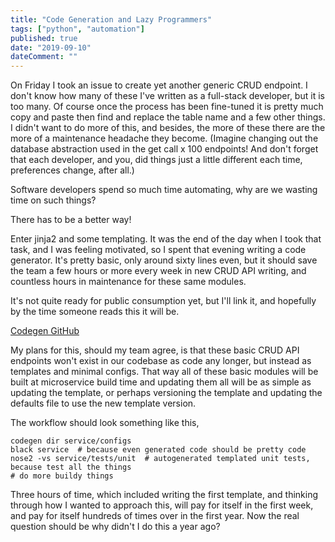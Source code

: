 ```yaml
---
title: "Code Generation and Lazy Programmers"
tags: ["python", "automation"]
published: true
date: "2019-09-10"
dateComment: ""
---
```


On Friday I took an issue to create yet another generic CRUD endpoint. I don't know how many of these I've written as a full-stack developer, but it is too many. Of course once the process has been fine-tuned it is pretty much copy and paste then find and replace the table name and a few other things. I didn't want to do more of this, and besides, the more of these there are the more of a maintenance headache they become. (Imagine changing out the database abstraction used in the get call x 100 endpoints! And don't forget that each developer, and you, did things just a little different each time, preferences change, after all.)

Software developers spend so much time automating, why are we wasting time on such things?

There has to be a better way!

Enter jinja2 and some templating. It was the end of the day when I took that task, and I was feeling motivated, so I spent that evening writing a code generator. It's pretty basic, only around sixty lines even, but it should save the team a few hours or more every week in new CRUD API writing, and countless hours in maintenance for these same modules.

It's not quite ready for public consumption yet, but I'll link it, and hopefully by the time someone reads this it will be.

[Codegen GitHub](https://github.com/TomFaulkner/codegen)

My plans for this, should my team agree, is that these basic CRUD API endpoints won't exist in our codebase as code any longer, but instead as templates and minimal configs. That way all of these basic modules will be built at microservice build time and updating them all will be as simple as updating the template, or perhaps versioning the template and updating the defaults file to use the new template version.

The workflow should look something like this,

```shell
codegen dir service/configs
black service  # because even generated code should be pretty code
nose2 -vs service/tests/unit  # autogenerated templated unit tests, because test all the things
# do more buildy things
```

Three hours of time, which included writing the first template, and thinking through how I wanted to approach this, will pay for itself in the first week, and pay for itself hundreds of times over in the first year. Now the real question should be why didn't I do this a year ago?
